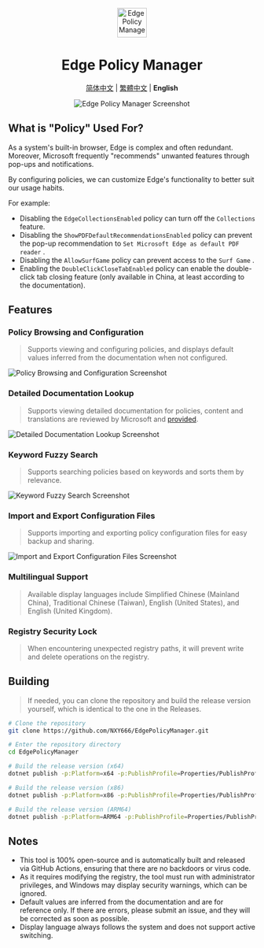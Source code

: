 <p align="center">
  <img src="https://github.com/NXY666/EdgePolicyManager/assets/62371554/6d2a0952-2101-4906-b82d-58168b4b5f8c" alt="Edge Policy Manager" width="60px"/>
</p>
<h1 align="center">Edge Policy Manager</h1>
<p align="center">
    <a href="README.md">简体中文</a> | <a href="README.zh-TW.md">繁體中文</a> | <b>English</b>
</p>
<p align="center">
    <img alt="Edge Policy Manager Screenshot" src="https://github.com/NXY666/EdgePolicyManager/assets/62371554/230d697f-8a2a-4cdf-a88d-1c2f04a14592"/>
</p>

## What is "Policy" Used For?

As a system's built-in browser, Edge is complex and often redundant. Moreover, Microsoft frequently "recommends" unwanted features through pop-ups and notifications.

By configuring policies, we can customize Edge's functionality to better suit our usage habits.

For example:

* Disabling the `EdgeCollectionsEnabled` policy can turn off the `Collections` feature.
* Disabling the `ShowPDFDefaultRecommendationsEnabled` policy can prevent the pop-up recommendation to `Set Microsoft Edge as default PDF reader` .
* Disabling the `AllowSurfGame` policy can prevent access to the `Surf Game` .
* Enabling the `DoubleClickCloseTabEnabled` policy can enable the double-click tab closing feature (only available in China, at least according to the documentation).

## Features

### Policy Browsing and Configuration

> Supports viewing and configuring policies, and displays default values inferred from the documentation when not configured.

![Policy Browsing and Configuration Screenshot](https://github.com/NXY666/EdgePolicyManager/assets/62371554/ccaf628d-1ee4-42f4-9e58-8fe47b4a80fa)

### Detailed Documentation Lookup

> Supports viewing detailed documentation for policies, content and translations are reviewed by Microsoft and [provided](https://www.microsoft.com/edge/business/download).

![Detailed Documentation Lookup Screenshot](https://github.com/NXY666/EdgePolicyManager/assets/62371554/8094142f-8e81-4b66-8803-77142dde5aee)

### Keyword Fuzzy Search

> Supports searching policies based on keywords and sorts them by relevance.

![Keyword Fuzzy Search Screenshot](https://github.com/NXY666/EdgePolicyManager/assets/62371554/f7411764-1548-475a-b440-a40beb4025f3)

### Import and Export Configuration Files

> Supports importing and exporting policy configuration files for easy backup and sharing.

![Import and Export Configuration Files Screenshot](https://github.com/NXY666/EdgePolicyManager/assets/62371554/2fd2a50c-055d-4900-81cf-fce2b5f5fc23)

### Multilingual Support

> Available display languages include Simplified Chinese (Mainland China), Traditional Chinese (Taiwan), English (United States), and English (United Kingdom).

### Registry Security Lock

> When encountering unexpected registry paths, it will prevent write and delete operations on the registry.

## Building

> If needed, you can clone the repository and build the release version yourself, which is identical to the one in the Releases.

```bash
# Clone the repository
git clone https://github.com/NXY666/EdgePolicyManager.git

# Enter the repository directory
cd EdgePolicyManager

# Build the release version (x64)
dotnet publish -p:Platform=x64 -p:PublishProfile=Properties/PublishProfiles/win-x64.pubxml

# Build the release version (x86)
dotnet publish -p:Platform=x86 -p:PublishProfile=Properties/PublishProfiles/win-x86.pubxml

# Build the release version (ARM64)
dotnet publish -p:Platform=ARM64 -p:PublishProfile=Properties/PublishProfiles/win-arm64.pubxml
```

## Notes

* This tool is 100% open-source and is automatically built and released via GitHub Actions, ensuring that there are no backdoors or virus code.
* As it requires modifying the registry, the tool must run with administrator privileges, and Windows may display security warnings, which can be ignored.
* Default values are inferred from the documentation and are for reference only. If there are errors, please submit an issue, and they will be corrected as soon as possible.
* Display language always follows the system and does not support active switching.
